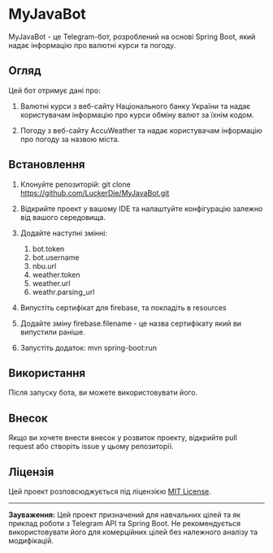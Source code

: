 # MyJavaBot

MyJavaBot - це Telegram-бот, розроблений на основі Spring Boot, який надає інформацію про валютні курси та погоду.

## Огляд

Цей бот отримує дані про:
1. Валютні курси з веб-сайту Національного банку України та надає користувачам інформацію про курси обміну валют за їхнім кодом.

2. Погоду з веб-сайту AccuWeather та надає користувачам інформацію про погоду за назвою міста.

## Встановлення

1. Клонуйте репозиторій: git clone https://github.com/LuckerDie/MyJavaBot.git

2. Відкрийте проект у вашому IDE та налаштуйте конфігурацію залежно від вашого середовища.

3. Додайте наступні змінні:
    1. bot.token
    2. bot.username
    3. nbu.url
    4. weather.token
    5. weather.url
    6. weathr.parsing_url

4. Випустіть сертифікат для firebase, та покладіть в resources

5. Додайте зміну firebase.filename - це назва сертифікату який ви випустили раніше. 

6. Запустіть додаток: mvn spring-boot:run


## Використання

Після запуску бота, ви можете використовувати його.

## Внесок

Якщо ви хочете внести внесок у розвиток проекту, відкрийте pull request або створіть issue у цьому репозиторії.

## Ліцензія

Цей проект розповсюджується під ліцензією [MIT License](LICENSE).

---

**Зауваження:** Цей проект призначений для навчальних цілей та як приклад роботи з Telegram API та Spring Boot. Не рекомендується використовувати його для комерційних цілей без належного аналізу та модифікацій.

